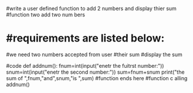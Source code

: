 #write a user defined function  to add 2 numbers and display thier sum
#function two add two num bers
# #requirements are listed below:
#we need two numbers accepted from user
#their sum
#display the sum

#code
def addnum():
    fnum=int(input("enetr the fuitrst number:"))
    snum=int(input("enetr the second number:"))
    sum=fnum+snum
    print("the sum of ",fnum,"and",snum,"is ",sum)
    #function ends here
#function c alling
addnum()
